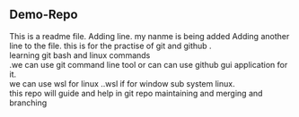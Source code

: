 ## Demo-Repo
This is a readme file.
Adding line.
my nanme is being added 
Adding another line to the file.
this  is for the practise of git and github .
<br>
learning git bash and linux commands<br>
.we can use git command line tool or can can  use github gui application for it.<br>
we can use wsl for linux ..wsl if for window sub system linux.
<br>
this repo will guide and help in git repo maintaining and merging and branching
